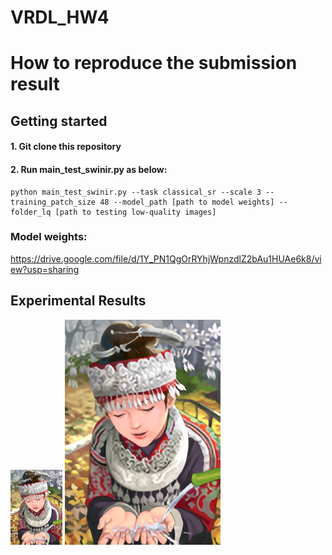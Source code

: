 # VRDL_HW4
# How to reproduce the submission result

## Getting started

#### 1. Git clone this repository
#### 2. Run main_test_swinir.py as below:
```
python main_test_swinir.py --task classical_sr --scale 3 --training_patch_size 48 --model_path [path to model weights] --folder_lq [path to testing low-quality images]
```

### Model weights:
https://drive.google.com/file/d/1Y_PN1QgOrRYhjWpnzdlZ2bAu1HUAe6k8/view?usp=sharing

## Experimental Results
![image](https://github.com/Mintair/VRDL_HW4/blob/main/testing_lr_images/11.png) ![image](https://github.com/Mintair/VRDL_HW4/blob/main/results/11_pred.png)
